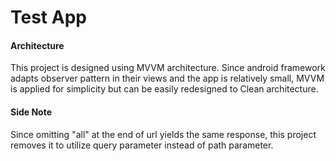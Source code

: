 # Test App

#### Architecture

This project is designed using MVVM architecture. Since android framework adapts observer pattern in their views and the app is relatively small, MVVM is applied for simplicity but can be easily redesigned to Clean architecture.

#### Side Note

Since omitting "all" at the end of url yields the same response, this project removes it to utilize query parameter instead of path parameter.